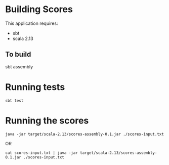 # Building Scores

This application requires:
 - sbt
 - scala 2.13
 
 
## To build   
   
sbt assembly
    

# Running tests

    sbt test
    
# Running the scores


    java -jar target/scala-2.13/scores-assembly-0.1.jar ./scores-input.txt

OR

    cat scores-input.txt | java -jar target/scala-2.13/scores-assembly-0.1.jar ./scores-input.txt
    
